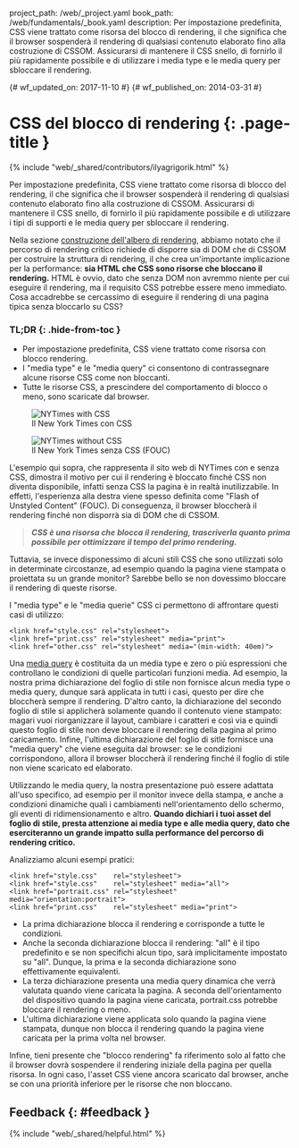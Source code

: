 project_path: /web/_project.yaml book_path: /web/fundamentals/_book.yaml description: Per impostazione predefinita, CSS viene trattato come risorsa del blocco di rendering, il che significa che il browser sospenderà il rendering di qualsiasi contenuto elaborato fino alla costruzione di CSSOM. Assicurarsi di mantenere il CSS snello, di fornirlo il più rapidamente possibile e di utilizzare i media type e le media query per sbloccare il rendering.

{# wf_updated_on: 2017-11-10 #} {# wf_published_on: 2014-03-31 #}

# CSS del blocco di rendering {: .page-title }

{% include "web/_shared/contributors/ilyagrigorik.html" %}

Per impostazione predefinita, CSS viene trattato come risorsa di blocco del rendering, il che significa che il browser sospenderà il rendering di qualsiasi contenuto elaborato fino alla costruzione di CSSOM. Assicurarsi di mantenere il CSS snello, di fornirlo il più rapidamente possibile e di utilizzare i tipi di supporti e le media query per sbloccare il rendering.

Nella sezione [construzione dell'albero di rendering](render-tree-construction), abbiamo notato che il percorso di rendering critico richiede di disporre sia di DOM che di CSSOM per costruire la struttura di rendering, il che crea un'importante implicazione per la performance: **sia HTML che CSS sono risorse che bloccano il rendering.** HTML è ovvio, dato che senza DOM non avremmo niente per cui eseguire il rendering, ma il requisito CSS potrebbe essere meno immediato. Cosa accadrebbe se cercassimo di eseguire il rendering di una pagina tipica senza bloccarlo su CSS?

### TL;DR {: .hide-from-toc }

* Per impostazione predefinita, CSS viene trattato come risorsa con blocco rendering.
* I "media type" e le "media query" ci consentono di contrassegnare alcune risorse CSS come non bloccanti.
* Tutte le risorse CSS, a prescindere del comportamento di blocco o meno, sono scaricate dal browser.

<div class="attempt-left">
  <figure>
    <img src="images/nytimes-css-device.png" alt="NYTimes with CSS">
    <figcaption>Il New York Times con CSS</figcaption>
  </figure>
</div>

<div class="attempt-right">
  <figure>
    <img src="images/nytimes-nocss-device.png" alt="NYTimes without CSS">
    <figcaption>Il New York Times senza CSS (FOUC)</figcaption>
  </figure>
</div>

<div style="clear:both;"></div>

L'esempio qui sopra, che rappresenta il sito web di NYTimes con e senza CSS, dimostra il motivo per cui il rendering è bloccato finché CSS non diventa disponibile, infatti senza CSS la pagina è in realtà inutilizzabile. In effetti, l'esperienza alla destra viene spesso definita come "Flash of Unstyled Content" (FOUC). Di conseguenza, il browser bloccherà il rendering finché non disporrà sia di DOM che di CSSOM.

> ***CSS è una risorsa che blocca il rendering, trascriverla quanto prima possibile per ottimizzare il tempo del primo rendering.***

Tuttavia, se invece disponessimo di alcuni stili CSS che sono utilizzati solo in determinate circostanze, ad esempio quando la pagina viene stampata o proiettata su un grande monitor? Sarebbe bello se non dovessimo bloccare il rendering di queste risorse.

I "media type" e le "media querie" CSS ci permettono di affrontare questi casi di utilizzo:

    <link href="style.css" rel="stylesheet">
    <link href="print.css" rel="stylesheet" media="print">
    <link href="other.css" rel="stylesheet" media="(min-width: 40em)">
    

Una [media query](/web/fundamentals/design-and-ux/responsive/#use-media-queries) è costituita da un media type e zero o più espressioni che controllano le condizioni di quelle particolari funzioni media. Ad esempio, la nostra prima dichiarazione del foglio di stile non fornisce alcun media type o media query, dunque sarà applicata in tutti i casi, questo per dire che bloccherà sempre il rendering. D'altro canto, la dichiarazione del secondo foglio di stile si applicherà solamente quando il contenuto viene stampato: magari vuoi riorganizzare il layout, cambiare i caratteri e così via e quindi questo foglio di stile non deve bloccare il rendering della pagina al primo caricamento. Infine, l'ultima dichiarazione del foglio di sitle fornisce una "media query" che viene eseguita dal browser: se le condizioni corrispondono, allora il browser bloccherà il rendering finché il foglio di stile non viene scaricato ed elaborato.

Utilizzando le media query, la nostra presentazione può essere adattata all'uso specifico, ad esempio per il monitor invece della stampa, e anche a condizioni dinamiche quali i cambiamenti nell'orientamento dello schermo, gli eventi di ridimensionamento e altro. **Quando dichiari i tuoi asset del foglio di stile, presta attenzione ai media type e alle media query, dato che eserciteranno un grande impatto sulla performance del percorso di rendering critico.**

Analizziamo alcuni esempi pratici:

    <link href="style.css"    rel="stylesheet">
    <link href="style.css"    rel="stylesheet" media="all">
    <link href="portrait.css" rel="stylesheet" media="orientation:portrait">
    <link href="print.css"    rel="stylesheet" media="print">
    

* La prima dichiarazione blocca il rendering e corrisponde a tutte le condizioni.
* Anche la seconda dichiarazione blocca il rendering: "all" è il tipo predefinito e se non specifichi alcun tipo, sarà implicitamente impostato su "all". Dunque, la prima e la seconda dichiarazione sono effettivamente equivalenti.
* La terza dichiarazione presenta una media query dinamica che verrà valutata quando viene caricata la pagina. A seconda dell'orientamento del dispositivo quando la pagina viene caricata, portrait.css potrebbe bloccare il rendering o meno.
* L'ultima dichiarazione viene applicata solo quando la pagina viene stampata, dunque non blocca il rendering quando la pagina viene caricata per la prima volta nel browser.

Infine, tieni presente che "blocco rendering" fa riferimento solo al fatto che il browser dovrà sospendere il rendering iniziale della pagina per quella risorsa. In ogni caso, l'asset CSS viene ancora scaricato dal browser, anche se con una priorità inferiore per le risorse che non bloccano.

## Feedback {: #feedback }

{% include "web/_shared/helpful.html" %}